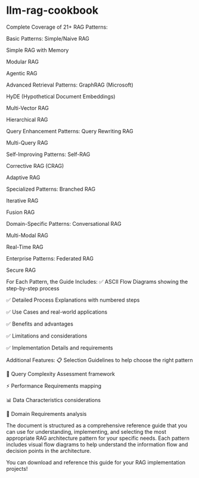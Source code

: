 # llm-rag-cookbook

Complete Coverage of 21+ RAG Patterns:

Basic Patterns:
Simple/Naive RAG

Simple RAG with Memory

Modular RAG

Agentic RAG

Advanced Retrieval Patterns:
GraphRAG (Microsoft)

HyDE (Hypothetical Document Embeddings)

Multi-Vector RAG

Hierarchical RAG

Query Enhancement Patterns:
Query Rewriting RAG

Multi-Query RAG

Self-Improving Patterns:
Self-RAG

Corrective RAG (CRAG)

Adaptive RAG

Specialized Patterns:
Branched RAG

Iterative RAG

Fusion RAG

Domain-Specific Patterns:
Conversational RAG

Multi-Modal RAG

Real-Time RAG

Enterprise Patterns:
Federated RAG

Secure RAG

For Each Pattern, the Guide Includes:
✅ ASCII Flow Diagrams showing the step-by-step process

✅ Detailed Process Explanations with numbered steps

✅ Use Cases and real-world applications

✅ Benefits and advantages

✅ Limitations and considerations

✅ Implementation Details and requirements

Additional Features:
📋 Selection Guidelines to help choose the right pattern

🎯 Query Complexity Assessment framework

⚡ Performance Requirements mapping

📊 Data Characteristics considerations

🏢 Domain Requirements analysis

The document is structured as a comprehensive reference guide that you can use for understanding, implementing, and selecting the most appropriate RAG architecture pattern for your specific needs. Each pattern includes visual flow diagrams to help understand the information flow and decision points in the architecture.

You can download and reference this guide for your RAG implementation projects!
